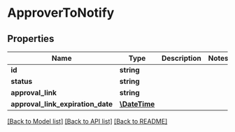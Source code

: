 # ApproverToNotify

## Properties
Name | Type | Description | Notes
------------ | ------------- | ------------- | -------------
**id** | **string** |  | 
**status** | **string** |  | 
**approval_link** | **string** |  | 
**approval_link_expiration_date** | [**\DateTime**](\DateTime.md) |  | 

[[Back to Model list]](../../README.md#documentation-for-models) [[Back to API list]](../../README.md#documentation-for-api-endpoints) [[Back to README]](../../README.md)

